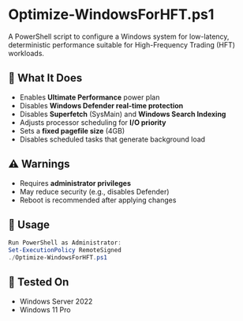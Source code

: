 # Optimize-WindowsForHFT.ps1

A PowerShell script to configure a Windows system for low-latency, deterministic performance suitable for High-Frequency Trading (HFT) workloads.

## 🔧 What It Does
- Enables **Ultimate Performance** power plan
- Disables **Windows Defender real-time protection**
- Disables **Superfetch** (SysMain) and **Windows Search Indexing**
- Adjusts processor scheduling for **I/O priority**
- Sets a **fixed pagefile size** (4GB)
- Disables scheduled tasks that generate background load

## ⚠️ Warnings
- Requires **administrator privileges**
- May reduce security (e.g., disables Defender)
- Reboot is recommended after applying changes

## 🚀 Usage
```powershell
Run PowerShell as Administrator:
Set-ExecutionPolicy RemoteSigned
./Optimize-WindowsForHFT.ps1
```

## 🧪 Tested On
- Windows Server 2022
- Windows 11 Pro

